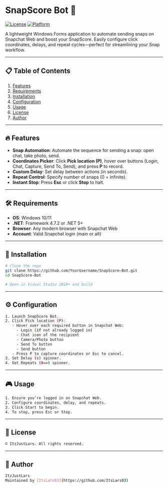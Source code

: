 # SnapScore Bot 🚀

[![License](https://img.shields.io/badge/License-ItzJustLars-blue.svg)](#license)  [![Platform](https://img.shields.io/badge/Platform-Windows-green.svg)](#requirements)

A lightweight Windows Forms application to automate sending snaps on Snapchat Web and boost your SnapScore. Easily configure click coordinates, delays, and repeat cycles—perfect for streamlining your Snap workflow.

---

## 📋 Table of Contents

1. [Features](#features)
2. [Requirements](#requirements)
3. [Installation](#installation)
4. [Configuration](#configuration)
5. [Usage](#usage)
6. [License](#license)
7. [Author](#author)

---

## 🔥 Features

- **Snap Automation**: Automate the sequence for sending a snap: open chat, take photo, send.
- **Coordinates Picker**: Click **Pick location (P)**, hover over buttons (Login, Chat, Capture, Send To, Send), and press **P** to record.
- **Custom Delay**: Set delay between actions (in seconds).
- **Repeat Control**: Specify number of snaps (0 = infinite).
- **Instant Stop**: Press **Esc** or click **Stop** to halt.

---

## 🛠 Requirements

- **OS**: Windows 10/11
- **.NET**: Framework 4.7.2 or .NET 5+
- **Browser**: Any modern browser with Snapchat Web
- **Account**: Valid Snapchat login (main or alt)

---

## 🚀 Installation

```bash
# Clone the repo
git clone https://github.com/YourUsername/SnapScore-Bot.git
cd SnapScore-Bot

# Open in Visual Studio 2019+ and build
```
---

## ⚙️ Configuration

```bash
1. Launch SnapScore Bot.
2. Click Pick location (P):
   - Hover over each required button in Snapchat Web:
     - Login (if not already logged in)
     - Chat icon of the recipient
     - Camera/Photo button
     - Send To button
     - Send button
   - Press P to capture coordinates or Esc to cancel.
3. Set Delay (s) spinner.
4. Set Repeats (0=∞) spinner.
```

---

## 🎮 Usage
```bash
1. Ensure you’re logged in on Snapchat Web.
2. Configure coordinates, delay, and repeats.
3. Click Start to begin.
4. To stop, press Esc or Stop.
```

---

## 📄 License
```bash
© ItzJustLars. All rights reserved.
```

---

## 👤 Author
```bash
ItzJustLars
Maintained by [ItsLars03](https://github.com/ItsLars03)
```
